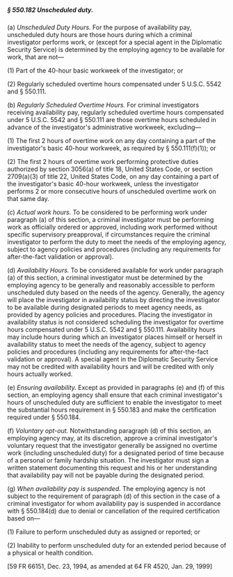 ##### § 550.182 Unscheduled duty. #####

(a) *Unscheduled Duty Hours.* For the purpose of availability pay, unscheduled duty hours are those hours during which a criminal investigator performs work, or (except for a special agent in the Diplomatic Security Service) is determined by the employing agency to be available for work, that are not—

(1) Part of the 40-hour basic workweek of the investigator; or

(2) Regularly scheduled overtime hours compensated under 5 U.S.C. 5542 and § 550.111.

(b) *Regularly Scheduled Overtime Hours.* For criminal investigators receiving availability pay, regularly scheduled overtime hours compensated under 5 U.S.C. 5542 and § 550.111 are those overtime hours scheduled in advance of the investigator's administrative workweek, excluding—

(1) The first 2 hours of overtime work on any day containing a part of the investigator's basic 40-hour workweek, as required by § 550.111(f)(1)); or

(2) The first 2 hours of overtime work performing protective duties authorized by section 3056(a) of title 18, United States Code, or section 2709(a)(3) of title 22, United States Code, on any day containing a part of the investigator's basic 40-hour workweek, unless the investigator performs 2 or more consecutive hours of unscheduled overtime work on that same day.

(c) *Actual work hours.* To be considered to be performing work under paragraph (a) of this section, a criminal investigator must be performing work as officially ordered or approved, including work performed without specific supervisory preapproval, if circumstances require the criminal investigator to perform the duty to meet the needs of the employing agency, subject to agency policies and procedures (including any requirements for after-the-fact validation or approval).

(d) *Availability Hours.* To be considered available for work under paragraph (a) of this section, a criminal investigator must be determined by the employing agency to be generally and reasonably accessible to perform unscheduled duty based on the needs of the agency. Generally, the agency will place the investigator in availability status by directing the investigator to be available during designated periods to meet agency needs, as provided by agency policies and procedures. Placing the investigator in availability status is not considered scheduling the investigator for overtime hours compensated under 5 U.S.C. 5542 and § 550.111. Availability hours may include hours during which an investigator places himself or herself in availability status to meet the needs of the agency, subject to agency policies and procedures (including any requirements for after-the-fact validation or approval). A special agent in the Diplomatic Security Service may not be credited with availability hours and will be credited with only hours actually worked.

(e) *Ensuring availability.* Except as provided in paragraphs (e) and (f) of this section, an employing agency shall ensure that each criminal investigator's hours of unscheduled duty are sufficient to enable the investigator to meet the substantial hours requirement in § 550.183 and make the certification required under § 550.184.

(f) *Voluntary opt-out.* Notwithstanding paragraph (d) of this section, an employing agency may, at its discretion, approve a criminal investigator's voluntary request that the investigator generally be assigned no overtime work (including unscheduled duty) for a designated period of time because of a personal or family hardship situation. The investigator must sign a written statement documenting this request and his or her understanding that availability pay will not be payable during the designated period.

(g) *When availability pay is suspended.* The employing agency is not subject to the requirement of paragraph (d) of this section in the case of a criminal investigator for whom availability pay is suspended in accordance with § 550.184(d) due to denial or cancellation of the required certification based on—

(1) Failure to perform unscheduled duty as assigned or reported; or

(2) Inability to perform unscheduled duty for an extended period because of a physical or health condition.

[59 FR 66151, Dec. 23, 1994, as amended at 64 FR 4520, Jan. 29, 1999]